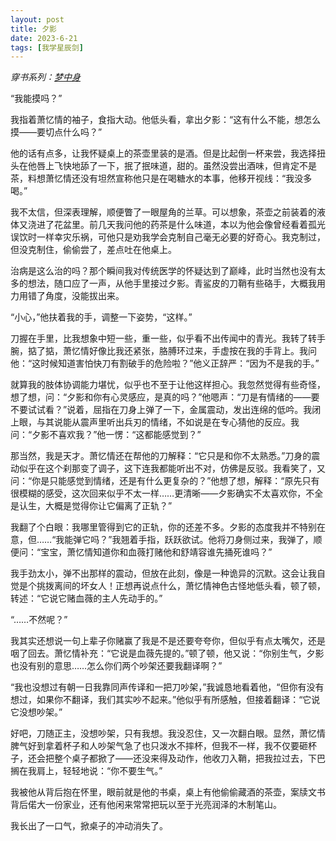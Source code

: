 ```yaml
---
layout: post
title: 夕影
date: 2023-6-21
tags: [我学星辰剑]
---
```


*穿书系列：[梦中身](https://eglantine-shell.github.io/dreamboat/sword22/ "sword22")*

“我能摸吗？”

我指着萧忆情的袖子，食指大动。他低头看，拿出夕影：“这有什么不能，想怎么摸——要切点什么吗？”

他的话有点多，让我怀疑桌上的茶壶里装的是酒。但是比起倒一杯来尝，我选择扭头在他唇上飞快地舔了一下，抿了抿味道，甜的。虽然没尝出酒味，但肯定不是茶，料想萧忆情还没有坦然宣称他只是在喝糖水的本事，他移开视线：“我没多喝。”

我不太信，但深表理解，顺便瞥了一眼屋角的兰草。可以想象，茶壶之前装着的液体又浇进了花盆里。前几天我问他的药茶是什么味道，本以为他会像曾经看着孤光误饮时一样幸灾乐祸，可他只是劝我学会克制自己毫无必要的好奇心。我克制过，但没克制住，偷偷尝了，差点吐在他桌上。

治病是这么治的吗？那个瞬间我对传统医学的怀疑达到了巅峰，此时当然也没有太多的想法，随口应了一声，从他手里接过夕影。青鲨皮的刀鞘有些硌手，大概我用力用错了角度，没能拔出来。

“小心，”他扶着我的手，调整一下姿势，“这样。”

刀握在手里，比我想象中短一些，重一些，似乎看不出传闻中的青光。我转了转手腕，掂了掂，萧忆情好像比我还紧张，胳膊环过来，手虚按在我的手背上。我问他：“这时候知道害怕快刀有割破手的危险啦？”他义正辞严：“因为不是我的手。”

就算我的肢体协调能力堪忧，似乎也不至于让他这样担心。我忽然觉得有些奇怪，想了想，问：“夕影和你有心灵感应，是真的吗？”他嗯声：“刀是有情绪的——要不要试试看？”说着，屈指在刀身上弹了一下，金属震动，发出连绵的低吟。我闭上眼，与其说能从震声里听出兵刃的情绪，不如说是在专心猜他的反应。我问：“夕影不喜欢我？”他一愣：“这都能感觉到？”

那当然，我是天才。萧忆情还在帮他的刀解释：“它只是和你不太熟悉。”刀身的震动似乎在这个刹那变了调子，这下连我都能听出不对，仿佛是反驳。我看笑了，又问：“你是只能感觉到情绪，还是有什么更复杂的？”他想了想，解释：“原先只有很模糊的感受，这次回来似乎不太一样……更清晰——夕影确实不太喜欢你，不全是认生，大概是觉得你让它偏离了正轨？”

我翻了个白眼：我哪里管得到它的正轨，你的还差不多。夕影的态度我并不特别在意，但……“我能弹它吗？”我翘着手指，跃跃欲试。他将刀身侧过来，我弹了，顺便问：“宝宝，萧忆情知道你和血薇打赌他和舒靖容谁先捅死谁吗？”

我手劲太小，弹不出那样的震动，但放在此刻，像是一种诡异的沉默。这会让我自觉是个挑拨离间的坏女人！正想再说点什么，萧忆情神色古怪地低头看，顿了顿，转述：“它说它赌血薇的主人先动手的。”

“……不然呢？”

我其实还想说一句上辈子你赌赢了我是不是还要夸夸你，但似乎有点太嘴欠，还是咽了回去。萧忆情补充：“它说是血薇先提的。”顿了顿，他又说：“你别生气，夕影也没有别的意思……怎么你们两个吵架还要我翻译啊？”

“我也没想过有朝一日我靠同声传译和一把刀吵架，”我诚恳地看着他，“但你有没有想过，如果你不翻译，我们其实吵不起来。”他似乎有所感触，但接着翻译：“它说它没想吵架。”

好吧，刀随正主，没想吵架，只有我想。我没忍住，又一次翻白眼。显然，萧忆情脾气好到拿着杯子和人吵架气急了也只泼水不摔杯，但我不一样，我不仅要砸杯子，还会把整个桌子都掀了——还没来得及动作，他收刀入鞘，把我拉过去，下巴搁在我肩上，轻轻地说：“你不要生气。”

我被他从背后抱在怀里，眼前就是他的书桌，桌上有他偷偷藏酒的茶壶，案牍文书背后偌大一份家业，还有他闲来常常把玩以至于光亮润泽的木制笔山。

我长出了一口气，掀桌子的冲动消失了。